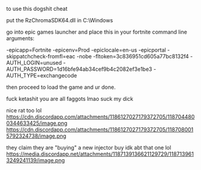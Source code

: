 to use this dogshit cheat

put the RzChromaSDK64.dll in C:\Windows

go into epic games launcher and place this in your fortnite command line arguments:

-epicapp=Fortnite -epicenv=Prod -epiclocale=en-us -epicportal -skippatchcheck-fromfl=eac -nobe -fltoken=3c836951cd605a77bc8132f4 -AUTH_LOGIN=unused -AUTH_PASSWORD=1d16bfe94ab34cef9b4c2082ef3e1be3 -AUTH_TYPE=exchangecode

then proceed to load the game and ur done.

fuck ketashit
you are all faggots lmao suck my dick

nice rat too lol
https://cdn.discordapp.com/attachments/1186127027179372705/1187044800344633425/image.png
https://cdn.discordapp.com/attachments/1186127027179372705/1187080015792324738/image.png

they claim they are "buying" a new injector buy idk abt that one lol
https://media.discordapp.net/attachments/1187139136621129729/1187139613249241139/image.png
